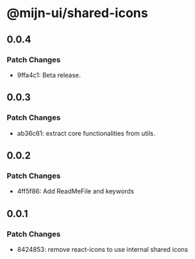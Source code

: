 # @mijn-ui/shared-icons

## 0.0.4

### Patch Changes

- 9ffa4c1: Beta release.

## 0.0.3

### Patch Changes

- ab36c61: extract core functionalities from utils.

## 0.0.2

### Patch Changes

- 4ff5f86: Add ReadMeFile and keywords

## 0.0.1

### Patch Changes

- 8424853: remove react-icons to use internal shared icons
